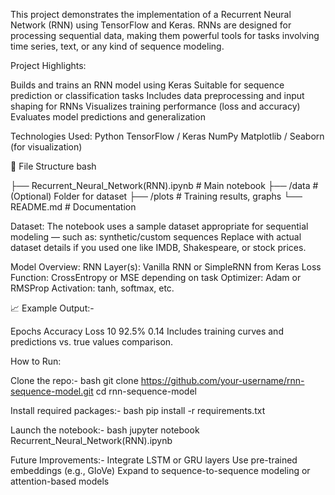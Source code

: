 This project demonstrates the implementation of a Recurrent Neural Network (RNN) using TensorFlow and Keras. RNNs are designed for processing sequential data, making them powerful tools for tasks involving time series, text, or any kind of sequence modeling.

Project Highlights:

Builds and trains an RNN model using Keras Suitable for sequence prediction or classification tasks Includes data preprocessing and input shaping for RNNs Visualizes training performance (loss and accuracy) Evaluates model predictions and generalization

Technologies Used: Python TensorFlow / Keras NumPy Matplotlib / Seaborn (for visualization)

📁 File Structure bash

├── Recurrent_Neural_Network(RNN).ipynb # Main notebook ├── /data # (Optional) Folder for dataset ├── /plots # Training results, graphs └── README.md # Documentation

Dataset: The notebook uses a sample dataset appropriate for sequential modeling — such as: synthetic/custom sequences Replace with actual dataset details if you used one like IMDB, Shakespeare, or stock prices.

Model Overview: RNN Layer(s): Vanilla RNN or SimpleRNN from Keras Loss Function: CrossEntropy or MSE depending on task Optimizer: Adam or RMSProp Activation: tanh, softmax, etc.

📈 Example Output:-

Epochs Accuracy Loss 10 92.5% 0.14 Includes training curves and predictions vs. true values comparison.

How to Run:

Clone the repo:- bash git clone https://github.com/your-username/rnn-sequence-model.git cd rnn-sequence-model

Install required packages:- bash pip install -r requirements.txt

Launch the notebook:- bash jupyter notebook Recurrent_Neural_Network(RNN).ipynb

Future Improvements:- Integrate LSTM or GRU layers Use pre-trained embeddings (e.g., GloVe) Expand to sequence-to-sequence modeling or attention-based models

